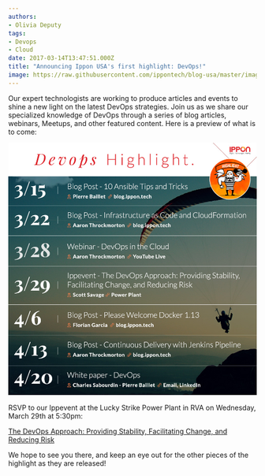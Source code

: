 ```yaml
---
authors:
- Olivia Deputy
tags:
- Devops
- Cloud
date: 2017-03-14T13:47:51.000Z
title: "Announcing Ippon USA's first highlight: DevOps!"
image: https://raw.githubusercontent.com/ippontech/blog-usa/master/images/2017/03/DevOps-Highlight-Blog--1-.png
---
```


Our expert technologists are working to produce articles and events to shine a new light on the latest DevOps strategies. Join us as we share our specialized knowledge of DevOps through a series of blog articles, webinars, Meetups, and other featured content. Here is a preview of what is to come:

![](https://raw.githubusercontent.com/ippontech/blog-usa/master/images/2017/03/highlight_2017--1-.jpg)

RSVP to our Ippevent at the Lucky Strike Power Plant in RVA on Wednesday, March 29th at 5:30pm:

[The DevOps Approach: Providing Stability, Facilitating Change, and Reducing Risk](https://www.meetup.com/Ippon-Technologies-USA-Meetup/events/238143658/)

We hope to see you there, and keep an eye out for the other pieces of the highlight as they are released!
